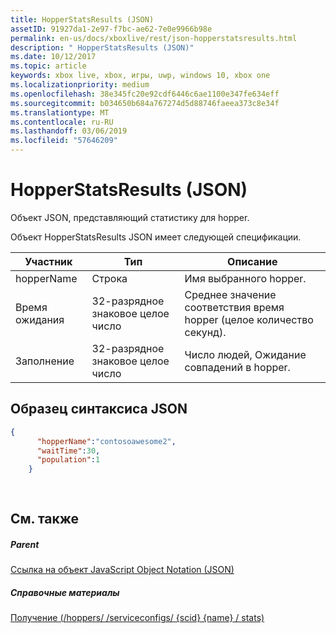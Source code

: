 ```yaml
---
title: HopperStatsResults (JSON)
assetID: 91927da1-2e97-f7bc-ae62-7e0e9966b98e
permalink: en-us/docs/xboxlive/rest/json-hopperstatsresults.html
description: " HopperStatsResults (JSON)"
ms.date: 10/12/2017
ms.topic: article
keywords: xbox live, xbox, игры, uwp, windows 10, xbox one
ms.localizationpriority: medium
ms.openlocfilehash: 38e345fc20e92cdf6446c6ae1100e347fe634eff
ms.sourcegitcommit: b034650b684a767274d5d88746faeea373c8e34f
ms.translationtype: MT
ms.contentlocale: ru-RU
ms.lasthandoff: 03/06/2019
ms.locfileid: "57646209"
---
```

# <a name="hopperstatsresults-json"></a>HopperStatsResults (JSON)
Объект JSON, представляющий статистику для hopper. 
<a id="ID4EN"></a>

  
 
Объект HopperStatsResults JSON имеет следующей спецификации.
 
| Участник| Тип| Описание| 
| --- | --- | --- | 
| hopperName| Строка| Имя выбранного hopper.| 
| Время ожидания| 32-разрядное знаковое целое число| Среднее значение соответствия время hopper (целое количество секунд). | 
| Заполнение| 32-разрядное знаковое целое число| Число людей, Ожидание совпадений в hopper.| 
  
<a id="ID4EW"></a>

 
## <a name="sample-json-syntax"></a>Образец синтаксиса JSON 
 

```json
{
      "hopperName":"contosoawesome2",
      "waitTime":30,
      "population":1
    }
  
    
```

  
<a id="ID4EGB"></a>

 
## <a name="see-also"></a>См. также
 
<a id="ID4EIB"></a>

 
##### <a name="parent"></a>Parent 

[Ссылка на объект JavaScript Object Notation (JSON)](atoc-xboxlivews-reference-json.md)

  
<a id="ID4EUB"></a>

 
##### <a name="reference"></a>Справочные материалы 

[Получение (/hoppers/ /serviceconfigs/ {scid} {name} / stats)](../uri/matchtickets/uri-serviceconfigsscidhoppershoppernamestatsget.md)

   